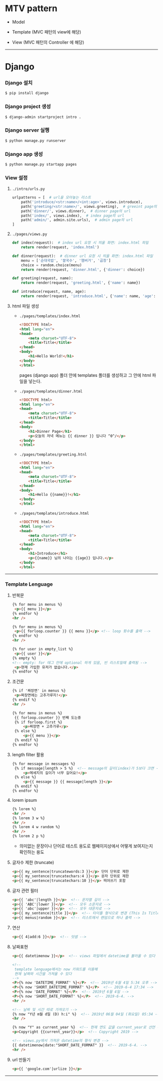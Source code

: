 # MTV pattern

- Model

- Template (MVC 패턴의 view에 해당)

- View (MVC 패턴의 Controller 에 해당)

  

---

# Django

### Django 설치

```bash
$ pip install django
```



### Django project 생성

```bash
$ django-admin startproject intro .
```



### Django server 실행

```bash
$ python manage.py runserver
```



### Django app 생성

```bash
$ python manage.py startapp pages
```



### View 설정

1. `./intro/urls.py`
   
    ```python
    urlpatterns = [  # url을 모아놓는 리스트
        path('introduce/<str:name>/<int:age>', views.introduce),
        path('greeting/<str:name>/', views.greeting),  # greeint page의 url
        path('dinner/', views.dinner),  # dinner page의 url
        path('index/', views.index),  # index page의 url
        path('admin/', admin.site.urls),  # admin page의 url
    ]
    ```
    
    
    
2. `./pages/views.py`

   ```python
   def index(request):  # index url 요청 시 띄울 화면: index.html 파일
       return render(request, 'index.html')
   
   def dinner(request):  # dinner url 요청 시 띄울 화면: index.html 파일
       menu = ['순대국밥', '쌀국수', '햄버거', '곱창']
       choice = random.choice(menu)
       return render(request, 'dinner.html', {'dinner': choice})
   
   def greeting(request, name):
       return render(request, 'greeting.html', {'name': name})
   
   def introduce(request, name, age):
       return render(request, 'introduce.html', {'name': name, 'age': age})
   ```

   

3. html 파일 생성

    - `./pages/templates/index.html`

      ```html
      <!DOCTYPE html>
      <html lang="en">
      <head>
          <meta charset="UTF-8">
          <title>Title</title>
      </head>
      <body>
          <h1>Hello World!</h1>
      </body>
      </html>
      ```

      pages (django app) 폴더 안에 templates 폴더를 생성하고 그 안에 html 파일을 넣는다.

      

    - `./pages/templates/dinner.html`

      ```html
      <!DOCTYPE html>
      <html lang="en">
      <head>
          <meta charset="UTF-8">
          <title>Title</title>
      </head>
      <body>
          <h1>Dinner Page</h1>
          <p>오늘의 저녁 메뉴는 {{ dinner }} 입니다 ^0^/</p>
      </body>
      </html>
      ```

      

    - `./pages/templates/greeting.htnl`

      ```html
      <!DOCTYPE html>
      <html lang="en">
      <head>
          <meta charset="UTF-8">
          <title>Title</title>
      </head>
      <body>
          <h1>Hello {{name}}!</h1>
      </body>
      </html>
      ```

      

    - `./pages/templates/introduce.html`

      ```html
      <!DOCTYPE html>
      <html lang="en">
      <head>
          <meta charset="UTF-8">
          <title>Title</title>
      </head>
      <body>
          <h1>Introduce</h1>
          <p>{{name}} 님의 나이는 {{age}} 입니다.</p>
      </body>
      </html>
      ```

      

---

### Template Lenguage

1. 반복문

   ```html
   {% for menu in menus %}
   	<p>{{ menu }}</p>
   {% endfor %}
   <hr />
   
   {% for menu in menus %}
   	<p>{{ forloop.counter }} {{ menu }}</p> <!-- loop 횟수를 출력 -->
   {% endfor %}
   <hr />
   
   {% for user in empty_list %}
   	<p>{{ user }}</p>
   {% empty %}
   <!-- empty: for 태그 안에 optional 하게 있음, 빈 리스트일때 출력됨 -->
   	<p>현재 가입한 유저가 없습니다.</p>
   {% endfor %}
   ```

   

2. 조건문

   ```html
   {% if '짜장면' in menus %}
   	<p>짜장면에는 고추가루지!</p>
   {% endif %}
   <hr />
   
   {% for menu in menus %}
   	{{ forloop.counter }} 번째 도는중
   	{% if forloop.first %}
   		<p>짜장면 + 고추가루</p>
   	{% else %}
   		<p>{{ menu }}</p>
   	{% endif %}
   {% endfor %}
   ```

   

3. length filter 활용

   ```html
   {% for message in messages %}
   	{% if message|length > 5 %}  <!-- message의 길이(index)가 5보다 크면 -->
   		<p>메세지의 길이가 너무 길어요!</p>
   	{% else %}
   		<p>{{ message }} {{ message|length }}</p>
   	{% endif %}
   {% endfor %}
   ```

   

4. lorem ipsum

   ```html
   {% lorem %}
   <hr />
   {% lorem 3 w %}
   <hr />
   {% lorem 4 w random %}
   <hr />
   {% lorem 2 p %}
   ```

   - 의미없는 문장이나 단어로 테스트 용도로 웹페이지상에서 어떻게 보여지는지 확인하는 용도

     

5. 글자수 제한 (truncate)

   ```html
   <p>{{ my_sentence|truncatewords:3 }}</p> 단어 단위로 제한
   <p>{{ my_sentence|truncatechars:4 }}</p> 문자 단위로 제한
   <p>{{ my_sentence|truncatechars:10 }}</p> 띄어쓰기 포함
   ```

   

6. 글자 관련 필터

   ```html
   <p>{{ 'abc'|length }}</p>  <!-- 문자열 길이 -->
   <p>{{ 'ABC'|lower }}</p>  <!-- 모두 소문자로 -->
   <p>{{ 'abc'|upper }}</p>  <!-- 모두 대문자로 -->
   <p>{{ my_sentence|title }}</p>  <!-- 타이틀 형식으로 변경 (This Is Title) -->
   <p>{{ menus|random }}</p>  <!-- 리스트에서 랜덤으로 하나 출력 -->
   ```

   

7. 연산

   ```html
   <p>{{ 4|add:6 }}</p>  <!-- 덧셈 -->
   ```

   

8. 날짜표현

   ```html
   <p>{{ datetimenow }}</p>  <!-- views 파일에서 datetime을 불러올 수 있다 -->
   
   <!--
   	template lenguage에서는 now 키워드를 이용해
   	현재 날짜와 시간을 가져올 수 있다
   -->
   <P>{% now 'DATETIME_FORMAT' %}</P>  <!-- 2019년 6월 4일 5:34 오후 -->
   <P>{% now 'SHORT_DATETIME_FORMAT' %}</P>  <!-- 2019-6-4 17:34 -->
   <P>{% now 'DATE_FORMAT' %}</P>  <!-- 2019년 6월 4일 -->
   <P>{% now 'SHORT_DATE_FORMAT' %}</P>  <!-- 2019-6-4. -->
   <hr />
   
   <!-- 날짜 및 시간 따로 가져오기 -->
   {% now "Y년 m월 d일 (D) h:i" %}  <!-- 2019년 06월 04일 (화요일) 05:34 -->
   <hr />
   
   {% now "Y" as current_year %}  <!-- 현재 연도 값을 current_year로 선언 -->
   <p>Copyright {{current_year}}</p>  <!-- Copyright 2019 -->
   
   <!-- views.py에서 가져온 datetime의 형식 변경 -->
   {{ datetimenow|date:"SHORT_DATE_FORMAT" }}  <!-- 2019-6-4. -->
   <hr />
   ```

   

9. url 만들기

   ```html
   <p>{{ 'google.com'|urlize }}</p>
   ```

   

---

